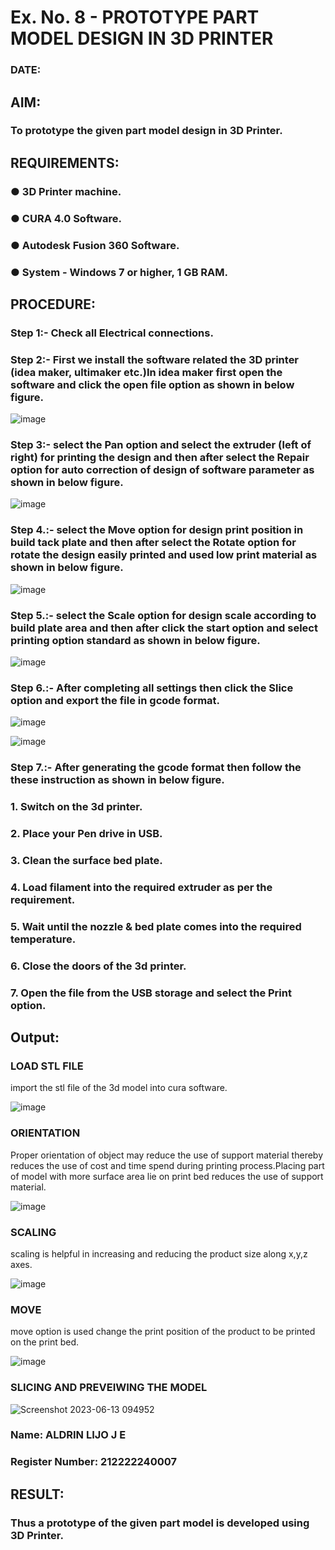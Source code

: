 # Ex. No. 8 - PROTOTYPE PART MODEL DESIGN IN 3D PRINTER

### DATE: 
## AIM: 
### To prototype the given part model design in 3D Printer.

## REQUIREMENTS:
### ●	3D Printer machine.
### ●	CURA 4.0 Software.
### ●	Autodesk Fusion 360 Software.
### ●	System - Windows 7 or higher, 1 GB RAM.

## PROCEDURE:

### Step 1:- Check all Electrical connections.

### Step 2:- First we install the software related the 3D printer (idea maker, ultimaker etc.)In idea maker first open the software and click the open file option as shown in below figure.

![image](https://github.com/Sellakumar1987/Ex.-No.-8.-PROTOTYPE-PART-MODEL-DESIGN-IN-3D-PRINTER/assets/113594316/059ab4e7-f3fb-49a9-ba8e-12bdd082abef)

### Step 3:- select the Pan option and select the extruder (left of right) for printing the design and then after select the Repair option for auto correction of design of software parameter as shown in below figure.

![image](https://github.com/Sellakumar1987/Ex.-No.-8.-PROTOTYPE-PART-MODEL-DESIGN-IN-3D-PRINTER/assets/113594316/835c55fd-6195-4d73-9f5c-4af36f5a4cce)

### Step 4.:- select the Move option for design print position in build tack plate and then after select the Rotate option for rotate the design easily printed and used low print material as shown in below figure.

![image](https://github.com/Sellakumar1987/Ex.-No.-8.-PROTOTYPE-PART-MODEL-DESIGN-IN-3D-PRINTER/assets/113594316/8736080c-f421-4dd0-bae8-860df6f3583e)

### Step 5.:- select the Scale option for design scale according to build plate area and then after click the start option and select printing option standard as shown in below figure.

![image](https://github.com/Sellakumar1987/Ex.-No.-8.-PROTOTYPE-PART-MODEL-DESIGN-IN-3D-PRINTER/assets/113594316/98458892-2f68-4de0-bec7-24959ec598fa)

### Step 6.:- After completing all settings then click the Slice option and export the file in gcode format.

![image](https://github.com/Sellakumar1987/Ex.-No.-8.-PROTOTYPE-PART-MODEL-DESIGN-IN-3D-PRINTER/assets/113594316/f4b8b55e-6cb2-46a7-b42c-180bc5e68668)

![image](https://github.com/Sellakumar1987/Ex.-No.-8.-PROTOTYPE-PART-MODEL-DESIGN-IN-3D-PRINTER/assets/113594316/eafa933a-7e03-4f73-930d-75fb28d48716)

### Step 7.:- After generating the gcode format then follow the these instruction as shown in below figure.
###   1.	Switch on the 3d printer.
###   2.	Place your Pen drive in USB.
###   3.	Clean the surface bed plate.
###   4.	Load filament into the required extruder as per the requirement.
###   5.	Wait until the nozzle & bed plate comes into the required temperature.
###   6.	Close the doors of the 3d printer.
###   7.	Open the file from the USB storage and select the Print option.

## Output:
### LOAD STL FILE
import the stl file of the 3d model into cura software.


![image](https://github.com/gururamu08/Ex.-No.-8.-PROTOTYPE-PART-MODEL-DESIGN-IN-3D-PRINTER/assets/118707009/3b75d8df-dbbc-4733-821e-8b9ee202cea2)


### ORIENTATION
Proper orientation of object may reduce the use of support material thereby reduces the use of cost and time spend during printing process.Placing part of model with more surface area lie on print bed reduces the use of support material.

![image](https://github.com/gururamu08/Ex.-No.-8.-PROTOTYPE-PART-MODEL-DESIGN-IN-3D-PRINTER/assets/118707009/5183103b-c9c0-4de8-86df-6120d5c48170)


### SCALING
scaling is helpful in increasing and reducing the product size along x,y,z axes.

![image](https://github.com/gururamu08/Ex.-No.-8.-PROTOTYPE-PART-MODEL-DESIGN-IN-3D-PRINTER/assets/118707009/a09abf28-65b7-4c4b-9638-f96684a28e82)


### MOVE
move option is used change the print position of the product to be printed on the print bed.

![image](https://github.com/gururamu08/Ex.-No.-8.-PROTOTYPE-PART-MODEL-DESIGN-IN-3D-PRINTER/assets/118707009/2c8901e5-7619-4f5a-b062-5a24f76d4436)


### SLICING AND PREVEIWING THE MODEL


![Screenshot 2023-06-13 094952](https://github.com/gururamu08/Ex.-No.-8.-PROTOTYPE-PART-MODEL-DESIGN-IN-3D-PRINTER/assets/118707009/cd544457-36b5-4a16-bde4-66c1337a824b)


### Name: ALDRIN LIJO J E
### Register Number: 212222240007

## RESULT:
###   Thus a prototype of the given part model is developed using 3D Printer.
